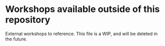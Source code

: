 # Workshops available outside of this repository

External workshops to reference. This file is a WIP, and will be deleted in the future.
